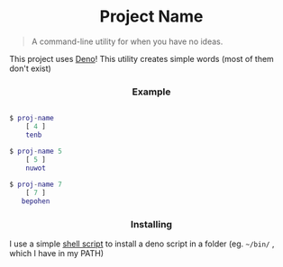 <h1 align="center">Project Name</h1>

> A command-line utility for when you have no ideas.

This project uses [Deno](https://deno.land/)!
This utility creates simple words (most of them don't exist)

<h3 align="center">Example</h3>

```matlab

$ proj-name
    [ 4 ]
    tenb

$ proj-name 5
    [ 5 ]
    nuwot
    
$ proj-name 7
    [ 7 ]
   bepohen

```

<h3 align="center">Installing</h3>

I use a simple [shell script](https://gist.github.com/somerandomdev49/c1022b6d6fcf8fa0396d19a749c33a2e)
to install a deno script in a folder (eg. `~/bin/` , which I have in my PATH)
